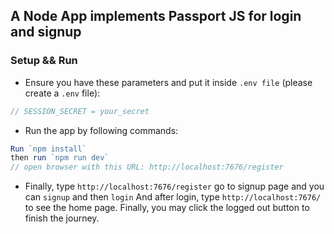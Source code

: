 ## A Node App implements Passport JS for login and signup

### Setup && Run

- Ensure you have these parameters and put it inside `.env file` (please create a `.env` file):

```js
// SESSION_SECRET = your_secret
```

- Run the app by following commands:

```js
Run `npm install`
then run `npm run dev`
// open browser with this URL: http://localhost:7676/register
```

- Finally, type `http://localhost:7676/register` go to signup page and you can `signup` and then `login`
And after login, type `http://localhost:7676/` to see the home page. Finally, you may click the logged out button to finish the journey.
